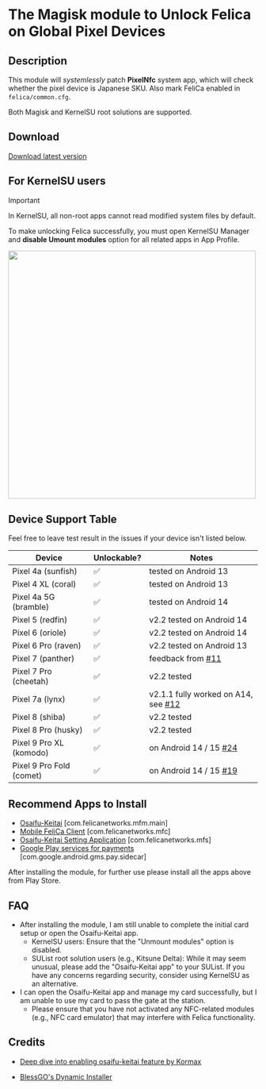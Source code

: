 # The Magisk module to Unlock Felica on Global Pixel Devices

## Description
This module will *systemlessly* patch **PixelNfc** system app, which will check whether the pixel device is Japanese SKU. Also mark FeliCa enabled in `felica/common.cfg`.

Both Magisk and KernelSU root solutions are supported.

## Download
[Download latest version](https://github.com/jjyao88/unlock-felica-pixel/releases)

## For KernelSU users
> [!IMPORTANT]  
> In KernelSU, all non-root apps cannot read modified system files by default.
> 
> To make unlocking Felica successfully, you must open KernelSU Manager and **disable Umount modules** option for all related apps in App Profile.
<img src="https://github.com/jjyao88/unlock-felica-pixel/assets/11062997/1d6a416c-bd5c-4be2-80b9-a3a3be0bdd08" height="500">

## Device Support Table
Feel free to leave test result in the issues if your device isn't listed below.

| Device | Unlockable? | Notes |
|---------|---------------|-------|
| Pixel 4a (sunfish) | ✅ | tested on Android 13
| Pixel 4 XL (coral) | ✅ | tested on Android 13
| Pixel 4a 5G (bramble) | ✅ | tested on Android 14
| Pixel 5 (redfin) | ✅ | v2.2 tested on Android 14
| Pixel 6 (oriole) | ✅ | v2.2 tested on Android 14
| Pixel 6 Pro (raven) | ✅ | v2.2 tested on Android 13
| Pixel 7 (panther) | ✅ | feedback from [#11](https://github.com/jjyao88/unlock-felica-pixel/issues/11)
| Pixel 7 Pro (cheetah) | ✅ | v2.2 tested
| Pixel 7a (lynx) | ✅ | v2.1.1 fully worked on A14, see [#12](https://github.com/jjyao88/unlock-felica-pixel/issues/12)
| Pixel 8 (shiba) | ✅ | v2.2 tested
| Pixel 8 Pro (husky) | ✅ | v2.2 tested
| Pixel 9 Pro XL (komodo) | ✅ | on Android 14 / 15 [#24](https://github.com/jjyao88/unlock-felica-pixel/issues/24)
| Pixel 9 Pro Fold (comet) | ✅ | on Android 14 / 15 [#19](https://github.com/jjyao88/unlock-felica-pixel/issues/19)

## Recommend Apps to Install
- [Osaifu-Keitai](https://play.google.com/store/apps/details?id=com.felicanetworks.mfm.main) [com.felicanetworks.mfm.main]
- [Mobile FeliCa Client](https://play.google.com/store/apps/details?id=com.felicanetworks.mfc) [com.felicanetworks.mfc]
- [Osaifu-Keitai Setting Application](https://play.google.com/store/apps/details?id=com.felicanetworks.mfs) [com.felicanetworks.mfs]
- [Google Play services for payments](https://play.google.com/store/apps/details?id=com.google.android.gms.pay.sidecar) [com.google.android.gms.pay.sidecar]

After installing the module, for further use please install all the apps above from Play Store.

## FAQ
- After installing the module, I am still unable to complete the initial card setup or open the Osaifu-Keitai app.
  - KernelSU users: Ensure that the "Unmount modules" option is disabled.
  - SUList root solution users (e.g., Kitsune Delta): While it may seem unusual, please add the "Osaifu-Keitai app" to your SUList. If you have any concerns regarding security, consider using KernelSU as an alternative.
- I can open the Osaifu-Keitai app and manage my card successfully, but I am unable to use my card to pass the gate at the station.
  - Please ensure that you have not activated any NFC-related modules (e.g., NFC card emulator) that may interfere with Felica functionality.

## Credits
- [Deep dive into enabling osaifu-keitai feature by Kormax](https://github.com/kormax/osaifu-keitai-google-pixel)

- [BlessGO's Dynamic Installer](https://forum.xda-developers.com/t/zip-dual-installer-dynamic-installer-stable-4-7-b3-android-10-or-earlier.4279541/)
